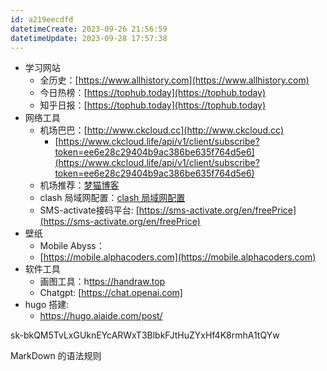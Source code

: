 ```yaml
---
id: a219eecdfd
datetimeCreate: 2023-09-26 21:56:59
datetimeUpdate: 2023-09-28 17:57:38
---
```

- 学习网站
    - 全历史：[](https://www.allhistory.com/)[https://www.allhistory.com](https://www.allhistory.com)
    - 今日热榜：[](https://tophub.today/)[https://tophub.today](https://tophub.today)
    - 知乎日报：[](https://tophub.today/n/KMZd7VOvrO)[https://tophub.today](https://tophub.today)
- 网络工具
    - 机场巴巴：[](http://www.ckcloud.cc/#/login)[http://www.ckcloud.cc](http://www.ckcloud.cc)
        - [https://www.ckcloud.life/api/v1/client/subscribe?token=ee6e28c29404b9ac386be635f764d5e6](https://www.ckcloud.life/api/v1/client/subscribe?token=ee6e28c29404b9ac386be635f764d5e6)
    - 机场推荐：[梦猫博客](https://maomeng.cf/2021/06/11/ji-chang-tui-jian-chang-qi-geng-xin/)
    - clash 局域网配置：[clash 局域网配置](https://blog.mebi.me/post/clash-speed-other-devices)
    - SMS-activate接码平台: [](https://sms-activate.org/en/freePrice#activation)[https://sms-activate.org/en/freePrice](https://sms-activate.org/en/freePrice)
- 壁纸
    - Mobile Abyss：[](https://mobile.alphacoders.com/)
    - [https://mobile.alphacoders.com](https://mobile.alphacoders.com)
- 软件工具
    - 画图工具：h[ttps://handraw.top](https://handraw.top/)
    - Chatgpt: [](https://chat.openai.com/)[https://chat.openai.com]
- hugo 搭建:
	- https://hugo.aiaide.com/post/

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

MarkDown 的语法规则

